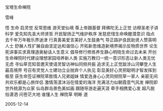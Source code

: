 宝塔生命禅院

雪峰


悟
生命
启灵觉
反常思维
游天堂仙境
尊上帝跟基督
拜佛陀无上正觉
访穆圣老子讲科学
爱先知先圣大师贤哲
开民智扬正气维护秩序
发慈悲惜生命唤醒潜意识
指点去千年万年极乐界迷津
行真善美爱言美好人生鼓勇气
导正路护良民助贤人赞英明人士
舒展人性扩展自由坚定达和谐信心
开拓新思维造新境界揭示反物质世界
论生死讲事实求真理道奥秘话人生意义
倡导修行修炼养生静心明晓生命过去未来
开创生命禅院时代建设理想家园培养新人类
实施万教归一统一意识形态让新人类无忧无虑
寻仙草觅知音邀天使请灵智访神仙同频共振
追求无上正觉跋涉山河攀登人生最高境界
号召有灵觉人士建功立业抛弃个人执见
彰显美好心灵把聪明才智发挥到极至
获生命签证禅院草胜情人兄弟姐妹
情爱连身心心灵同频院草一家人
亲密无间共欢乐都是心旅伴侣
激情荡漾沐浴在情爱的海洋
充满活力似朝霞意气风发
禅院即世外桃源为众家
仙岛群岛景色美如画
跟随导游走遍天涯
牵手相携爱心发
超凡脱俗潇洒
问苍茫大地
谁懂人生
禅院草
明晰
道

2005-12-14



